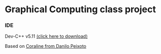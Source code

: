 # Graphical Computing class project

### IDE
Dev-C++ v5.11 [(click here to download)](https://sourceforge.net/projects/orwelldevcpp/files/latest/download)

Based on [Coraline from Danilo Peixoto](https://github.com/danilopeixoto/coraline)
